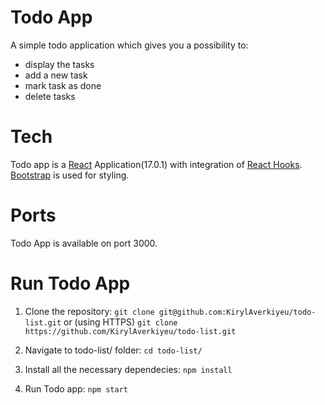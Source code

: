 # Todo App
A simple todo application which gives you a possibility to:
- display the tasks
- add  a new task
- mark task as done
- delete tasks

# Tech
Todo app is a [React](https://reactjs.org/)  Application(17.0.1) with integration of [React Hooks](https://reactjs.org/docs/hooks-faq.html#gatsby-focus-wrapper). [Bootstrap](https://getbootstrap.com/) is used for styling.

# Ports
Todo App is available on port 3000.

# Run Todo App
1. Clone the repository:
`git clone git@github.com:KirylAverkiyeu/todo-list.git`
or (using HTTPS)
`git clone https://github.com/KirylAverkiyeu/todo-list.git`

2.  Navigate to todo-list/ folder:
`cd todo-list/`

3. Install all the necessary dependecies:
`npm install`
4. Run Todo app:
`npm start`
